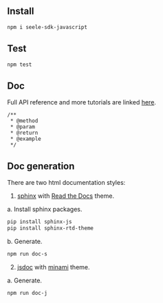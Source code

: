 ## Install
```bash
npm i seele-sdk-javascript
```

## Test

```bash
npm test
```

## Doc

Full API reference and more tutorials are linked [here]("").
```
/**
 * @method
 * @param
 * @return
 * @example
 */
 ```


## Doc generation

There are two html documentation styles:
1. [sphinx]("http://sphinx-doc.org/") with [Read the Docs]("https://github.com/readthedocs/sphinx_rtd_theme") theme.

  a. Install sphinx packages.
  ```bash
  pip install sphinx-js
  pip install sphinx-rtd-theme
  ```
  b. Generate.
  ```bash
  npm run doc-s
  ```

2. [jsdoc](https://devdocs.io/jsdoc/) with [minami]("https://github.com/nijikokun/minami") theme.

  a. Generate.
  ```bash
  npm run doc-j
  ```
